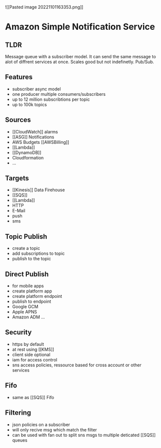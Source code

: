 ![[Pasted image 20221101163353.png]]
# Amazon Simple Notification Service

## TLDR
Message queue with a subscriber model. It can send the same message to alot of diffrent services at once. Scales good but not indefinetly. Pub/Sub.

## Features
- subscriber async model
- one producer multiple consumers/subscribers
- up to 12 million subscribtions per topic
- up to 100k topics

## Sources
- [[CloudWatch]] alarms
- [[ASG]] Notifications
- AWS Budgets [[AWSBilling]]
- [[Lambda]]
- [[DynamoDB]]
- Cloudformation
- ...

## Targets
- [[Kinesis]] Data Firehouse
- [[SQS]]
- [[Lambda]]
- HTTP
- E-Mail
- push
- sms

## Topic Publish
- create a topic
- add subscriptions to topic
- publish to the topic

## Direct Publish
- for mobile apps
- create platform app
- create platform endpoint
- publish to endpoint
- Google GCM
- Apple APNS
- Amazon ADM ...

## Security
- https by default
- at rest using [[KMS]]
- client side optional
- iam for access control
- sns access policies, ressource based for cross account or other services

## Fifo
- same as [[SQS]] Fifo

## Filtering
- json policies on a subscriber 
- will only recive msg which match the filter
- can be used with fan out to split sns msgs to multiple deticated [[SQS]] queues